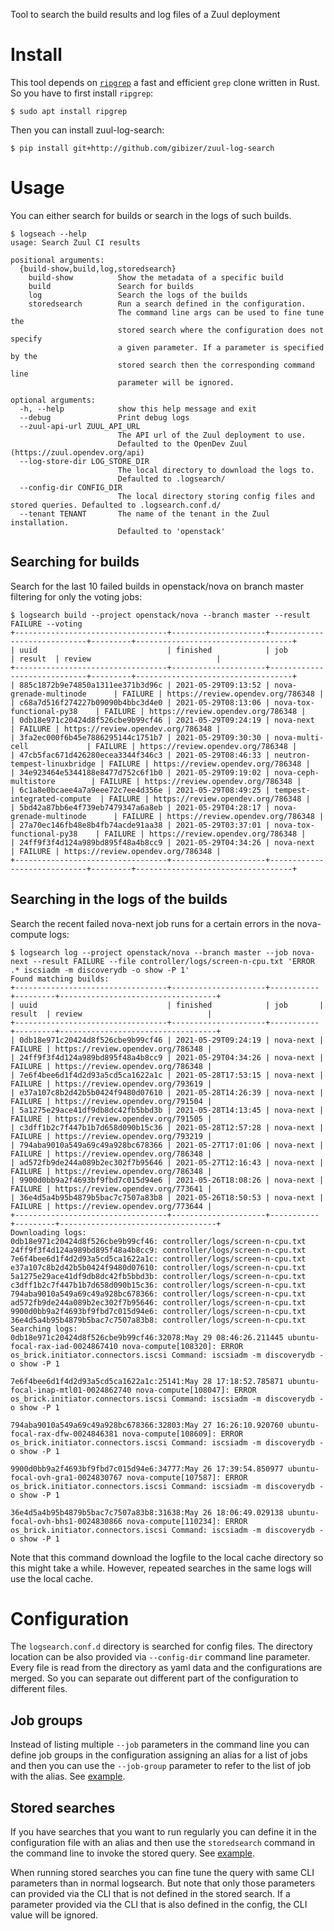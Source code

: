 Tool to search the build results and log files of a Zuul deployment

Install
=======

This tool depends on [``ripgrep``](https://github.com/BurntSushi/ripgrep) a 
fast and efficient ``grep`` clone written in Rust. So you have to first install
``ripgrep``:

```shell
$ sudo apt install ripgrep
```

Then you can install zuul-log-search:

```shell
$ pip install git+http://github.com/gibizer/zuul-log-search  
```

Usage
=====

You can either search for builds or search in the logs of such builds.

```shell
$ logseach --help
usage: Search Zuul CI results

positional arguments:
  {build-show,build,log,storedsearch}
    build-show          Show the metadata of a specific build
    build               Search for builds
    log                 Search the logs of the builds
    storedsearch        Run a search defined in the configuration.
                        The command line args can be used to fine tune the
                        stored search where the configuration does not specify
                        a given parameter. If a parameter is specified by the
                        stored search then the corresponding command line
                        parameter will be ignored.

optional arguments:
  -h, --help            show this help message and exit
  --debug               Print debug logs
  --zuul-api-url ZUUL_API_URL
                        The API url of the Zuul deployment to use.
                        Defaulted to the OpenDev Zuul (https://zuul.opendev.org/api)
  --log-store-dir LOG_STORE_DIR
                        The local directory to download the logs to.
                        Defaulted to .logsearch/
  --config-dir CONFIG_DIR
                        The local directory storing config files and stored queries. Defaulted to .logsearch.conf.d/
  --tenant TENANT       The name of the tenant in the Zuul installation.
                        Defaulted to 'openstack'
```

Searching for builds
--------------------
Search for the last 10 failed builds in openstack/nova on branch master
filtering for only the voting jobs:
```shell
$ logsearch build --project openstack/nova --branch master --result FAILURE --voting
+----------------------------------+---------------------+-----------------------------+---------+-----------------------------------+
| uuid                             | finished            | job                         | result  | review                            |
+----------------------------------+---------------------+-----------------------------+---------+-----------------------------------+
| 885c1872b9e74850a1311ee371b3d96c | 2021-05-29T09:13:52 | nova-grenade-multinode      | FAILURE | https://review.opendev.org/786348 |
| c68a7d516f274227b09090b4bbc3d4e0 | 2021-05-29T08:13:06 | nova-tox-functional-py38    | FAILURE | https://review.opendev.org/786348 |
| 0db18e971c20424d8f526cbe9b99cf46 | 2021-05-29T09:24:19 | nova-next                   | FAILURE | https://review.opendev.org/786348 |
| 3fa2ec000f6b45e7886295144c1751b7 | 2021-05-29T09:30:30 | nova-multi-cell             | FAILURE | https://review.opendev.org/786348 |
| 47cb5fac671d426280ecea3344f346c3 | 2021-05-29T08:46:33 | neutron-tempest-linuxbridge | FAILURE | https://review.opendev.org/786348 |
| 34e923464e5344188e8477d752c6f1b0 | 2021-05-29T09:19:02 | nova-ceph-multistore        | FAILURE | https://review.opendev.org/786348 |
| 6c1a8e0bcaee4a7a9eee72c7ee4d356e | 2021-05-29T08:49:25 | tempest-integrated-compute  | FAILURE | https://review.opendev.org/786348 |
| 5bd42a87bb6e4f739eb7479347a6a8eb | 2021-05-29T04:28:17 | nova-grenade-multinode      | FAILURE | https://review.opendev.org/786348 |
| 27a70ec146fb48e8b4fb74acde91aa38 | 2021-05-29T03:37:01 | nova-tox-functional-py38    | FAILURE | https://review.opendev.org/786348 |
| 24ff9f3f4d124a989bd895f48a4b8cc9 | 2021-05-29T04:34:26 | nova-next                   | FAILURE | https://review.opendev.org/786348 |
+----------------------------------+---------------------+-----------------------------+---------+-----------------------------------+
```

Searching in the logs of the builds
-----------------------------------
Search the recent failed nova-next job runs for a certain errors in the 
nova-compute logs: 
```shell
$ logsearch log --project openstack/nova --branch master --job nova-next --result FAILURE --file controller/logs/screen-n-cpu.txt 'ERROR .* iscsiadm -m discoverydb -o show -P 1'
Found matching builds:
+----------------------------------+---------------------+-----------+---------+-----------------------------------+
| uuid                             | finished            | job       | result  | review                            |
+----------------------------------+---------------------+-----------+---------+-----------------------------------+
| 0db18e971c20424d8f526cbe9b99cf46 | 2021-05-29T09:24:19 | nova-next | FAILURE | https://review.opendev.org/786348 |
| 24ff9f3f4d124a989bd895f48a4b8cc9 | 2021-05-29T04:34:26 | nova-next | FAILURE | https://review.opendev.org/786348 |
| 7e6f4bee6d1f4d2d93a5cd5ca1622a1c | 2021-05-28T17:53:15 | nova-next | FAILURE | https://review.opendev.org/793619 |
| e37a107c8b2d42b5b0424f9480d07610 | 2021-05-28T14:26:39 | nova-next | FAILURE | https://review.opendev.org/791504 |
| 5a1275e29ace41df9db8dc42fb5bbd3b | 2021-05-28T14:13:45 | nova-next | FAILURE | https://review.opendev.org/791505 |
| c3dff1b2c7f447b1b7d658d090b15c36 | 2021-05-28T12:57:28 | nova-next | FAILURE | https://review.opendev.org/793219 |
| 794aba9010a549a69c49a928bc678366 | 2021-05-27T17:01:06 | nova-next | FAILURE | https://review.opendev.org/786348 |
| ad572fb9de244a089b2ec302f7b95646 | 2021-05-27T12:16:43 | nova-next | FAILURE | https://review.opendev.org/786348 |
| 9900d0bb9a2f4693bf9fbd7c015d94e6 | 2021-05-26T18:08:26 | nova-next | FAILURE | https://review.opendev.org/773641 |
| 36e4d5a4b95b4879b5bac7c7507a83b8 | 2021-05-26T18:50:53 | nova-next | FAILURE | https://review.opendev.org/773644 |
+----------------------------------+---------------------+-----------+---------+-----------------------------------+
Downloading logs:
0db18e971c20424d8f526cbe9b99cf46: controller/logs/screen-n-cpu.txt
24ff9f3f4d124a989bd895f48a4b8cc9: controller/logs/screen-n-cpu.txt
7e6f4bee6d1f4d2d93a5cd5ca1622a1c: controller/logs/screen-n-cpu.txt
e37a107c8b2d42b5b0424f9480d07610: controller/logs/screen-n-cpu.txt
5a1275e29ace41df9db8dc42fb5bbd3b: controller/logs/screen-n-cpu.txt
c3dff1b2c7f447b1b7d658d090b15c36: controller/logs/screen-n-cpu.txt
794aba9010a549a69c49a928bc678366: controller/logs/screen-n-cpu.txt
ad572fb9de244a089b2ec302f7b95646: controller/logs/screen-n-cpu.txt
9900d0bb9a2f4693bf9fbd7c015d94e6: controller/logs/screen-n-cpu.txt
36e4d5a4b95b4879b5bac7c7507a83b8: controller/logs/screen-n-cpu.txt
Searching logs:
0db18e971c20424d8f526cbe9b99cf46:32078:May 29 08:46:26.211445 ubuntu-focal-rax-iad-0024867410 nova-compute[108320]: ERROR os_brick.initiator.connectors.iscsi Command: iscsiadm -m discoverydb -o show -P 1

7e6f4bee6d1f4d2d93a5cd5ca1622a1c:25141:May 28 17:18:52.785871 ubuntu-focal-inap-mtl01-0024862740 nova-compute[108047]: ERROR os_brick.initiator.connectors.iscsi Command: iscsiadm -m discoverydb -o show -P 1

794aba9010a549a69c49a928bc678366:32803:May 27 16:26:10.920760 ubuntu-focal-rax-dfw-0024846381 nova-compute[108609]: ERROR os_brick.initiator.connectors.iscsi Command: iscsiadm -m discoverydb -o show -P 1

9900d0bb9a2f4693bf9fbd7c015d94e6:34777:May 26 17:39:54.850977 ubuntu-focal-ovh-gra1-0024830767 nova-compute[107587]: ERROR os_brick.initiator.connectors.iscsi Command: iscsiadm -m discoverydb -o show -P 1

36e4d5a4b95b4879b5bac7c7507a83b8:31638:May 26 18:06:49.029138 ubuntu-focal-ovh-bhs1-0024830866 nova-compute[110234]: ERROR os_brick.initiator.connectors.iscsi Command: iscsiadm -m discoverydb -o show -P 1
```

Note that this command download the logfile to the local cache directory so 
this might take a while. However, repeated searches in the same logs will use
the local cache.

Configuration
=============
The ``logsearch.conf.d`` directory is searched for config files. The directory
location can be also provided via ``--config-dir`` command line parameter.
Every file is read from the directory as yaml data and the configurations are
merged. So you can separate out different part of the configuration to
different files.

Job groups
----------
Instead of listing multiple ``--job`` parameters in the command line you can
define job groups in the configuration assigning an alias for a list of jobs
and then you can use the ``--job-group`` parameter to refer to the list of job
with the alias. See [example](.logsearch.conf.d/conf_sample.conf).

Stored searches
---------------
If you have searches that you want to run regularly you can define it in the
configuration file with an alias and then use the ``storedsearch`` command in
the command line to invoke the stored query.  See
[example](.logsearch.conf.d/conf_sample.conf).

When running stored searches you can fine tune the query with same CLI
parameters than in normal logsearch. But note that only those parameters can
provided via the CLI that is not defined in the stored search. If a parameter
provided via the CLI that is also defined in the config, the CLI value will be
ignored.